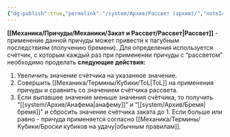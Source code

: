 ```yaml
---
{"dg-publish":true,"permalink":"/system/Архив/Рассвет (архив)/","noteIcon":"","created":"2025-07-22T13:16:58.047+03:00","updated":"2025-07-29T23:55:59.396+03:00"}
---
```


**[[Механика/Причуды/Механики/Закат и Рассвет/Рассвет\|Рассвет]]** - применение данной причуды может привести к пагубным последствиям (получению бремени). Для определения используется счётчик, с которым каждый раз при применении причуды с “рассветом” необходимо проделать **следующие действия:**
1. Увеличить значение счётчика на указанное значение.
2. Совершить [[Механика/Термины/Кубики/ToL\|ToL]] на применения причуды и сравнить со значением счётчика рассвета.
3. Если выпавшее значение меньше значения счётчика, то получить “[[system/Архив/Анафема\|анафему]]” и “[[system/Архив/Бремя\|бремя]]” и сбросить значение счётчика заката до 1. Если больше или равно - причуда применяется согласно [[Механика/Термины/Кубики/Броски кубиков на удачу\|обычным правилам]]. 